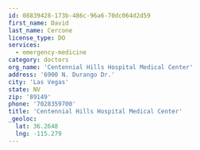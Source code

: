 ```yaml
---
id: 08839428-173b-486c-96a6-70dc064d2d59
first_name: David
last_name: Cercone
license_type: DO
services:
  - emergency-medicine
category: doctors
org_name: 'Centennial Hills Hospital Medical Center'
address: '6900 N. Durango Dr.'
city: 'Las Vegas'
state: NV
zip: '89149'
phone: '7028359700'
title: 'Centennial Hills Hospital Medical Center'
_geoloc:
  lat: 36.2648
  lng: -115.279
---
```

